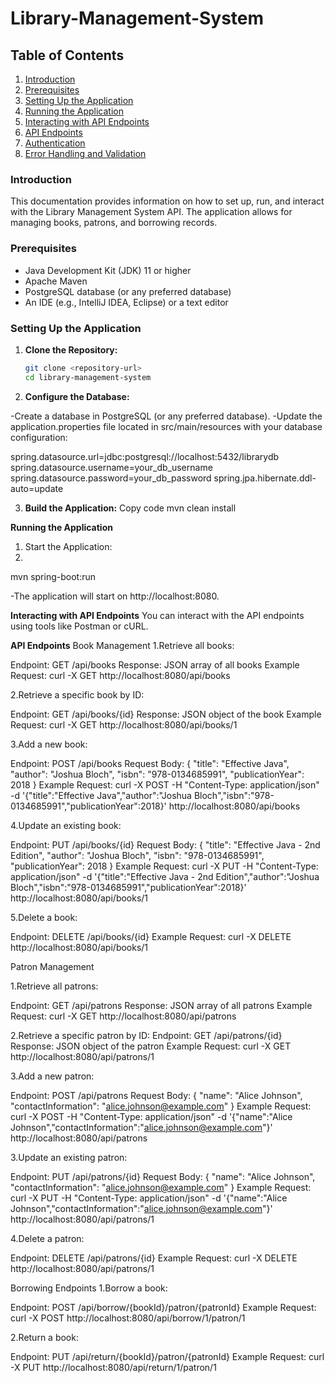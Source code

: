 # Library-Management-System

## Table of Contents
1. [Introduction](#introduction)
2. [Prerequisites](#prerequisites)
3. [Setting Up the Application](#setting-up-the-application)
4. [Running the Application](#running-the-application)
5. [Interacting with API Endpoints](#interacting-with-api-endpoints)
6. [API Endpoints](#api-endpoints)
7. [Authentication](#authentication)
8. [Error Handling and Validation](#error-handling-and-validation)

### Introduction
This documentation provides information on how to set up, run, and interact with the Library Management System API. The application allows for managing books, patrons, and borrowing records.

### Prerequisites
- Java Development Kit (JDK) 11 or higher
- Apache Maven
- PostgreSQL database (or any preferred database)
- An IDE (e.g., IntelliJ IDEA, Eclipse) or a text editor

### Setting Up the Application

1. **Clone the Repository:**
   ```bash
   git clone <repository-url>
   cd library-management-system

2. **Configure the Database:**

-Create a database in PostgreSQL (or any preferred database).
-Update the application.properties file located in src/main/resources with your database configuration:

spring.datasource.url=jdbc:postgresql://localhost:5432/librarydb
spring.datasource.username=your_db_username
spring.datasource.password=your_db_password
spring.jpa.hibernate.ddl-auto=update


3. **Build the Application:**
Copy code
mvn clean install

**Running the Application**

1. Start the Application:
2. 
mvn spring-boot:run

-The application will start on http://localhost:8080.

**Interacting with API Endpoints**
You can interact with the API endpoints using tools like Postman or cURL.

**API Endpoints**
Book Management
1.Retrieve all books:

  Endpoint: GET /api/books
  Response: JSON array of all books
  Example Request:
  curl -X GET http://localhost:8080/api/books
  
2.Retrieve a specific book by ID:

  Endpoint: GET /api/books/{id}
  Response: JSON object of the book
  Example Request:
  curl -X GET http://localhost:8080/api/books/1
  
3.Add a new book:

  Endpoint: POST /api/books
  Request Body:
  {
      "title": "Effective Java",
      "author": "Joshua Bloch",
      "isbn": "978-0134685991",
      "publicationYear": 2018
  }
  Example Request:
  curl -X POST -H "Content-Type: application/json" -d '{"title":"Effective     Java","author":"Joshua Bloch","isbn":"978-0134685991","publicationYear":2018}' http://localhost:8080/api/books
  
4.Update an existing book:

  Endpoint: PUT /api/books/{id}
  Request Body:
  {
      "title": "Effective Java - 2nd Edition",
      "author": "Joshua Bloch",
      "isbn": "978-0134685991",
      "publicationYear": 2018
  }
  Example Request:
  curl -X PUT -H "Content-Type: application/json" -d '{"title":"Effective Java - 2nd Edition","author":"Joshua Bloch","isbn":"978-0134685991","publicationYear":2018}' http://localhost:8080/api/books/1
  
5.Delete a book:

  Endpoint: DELETE /api/books/{id}
  Example Request:
  curl -X DELETE http://localhost:8080/api/books/1
  
Patron Management

1.Retrieve all patrons:

  Endpoint: GET /api/patrons
  Response: JSON array of all patrons
  Example Request:
  curl -X GET http://localhost:8080/api/patrons

2.Retrieve a specific patron by ID:
  Endpoint: GET /api/patrons/{id}
  Response: JSON object of the patron
  Example Request:
  curl -X GET http://localhost:8080/api/patrons/1
  
3.Add a new patron:

Endpoint: POST /api/patrons
  Request Body:
  {
      "name": "Alice Johnson",
      "contactInformation": "alice.johnson@example.com"
  }
  Example Request:
  curl -X POST -H "Content-Type: application/json" -d '{"name":"Alice Johnson","contactInformation":"alice.johnson@example.com"}' http://localhost:8080/api/patrons
  
3.Update an existing patron:

  Endpoint: PUT /api/patrons/{id}
  Request Body:
  {
      "name": "Alice Johnson",
      "contactInformation": "alice.johnson@example.com"
  }
  Example Request:
  curl -X PUT -H "Content-Type: application/json" -d '{"name":"Alice Johnson","contactInformation":"alice.johnson@example.com"}' http://localhost:8080/api/patrons/1

4.Delete a patron:

  Endpoint: DELETE /api/patrons/{id}
  Example Request:
  curl -X DELETE http://localhost:8080/api/patrons/1

Borrowing Endpoints
1.Borrow a book:

  Endpoint: POST /api/borrow/{bookId}/patron/{patronId}
  Example Request:
  curl -X POST http://localhost:8080/api/borrow/1/patron/1
  
2.Return a book:

  Endpoint: PUT /api/return/{bookId}/patron/{patronId}
  Example Request:
  curl -X PUT http://localhost:8080/api/return/1/patron/1
